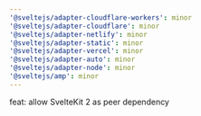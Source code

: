 ```yaml
---
'@sveltejs/adapter-cloudflare-workers': minor
'@sveltejs/adapter-cloudflare': minor
'@sveltejs/adapter-netlify': minor
'@sveltejs/adapter-static': minor
'@sveltejs/adapter-vercel': minor
'@sveltejs/adapter-auto': minor
'@sveltejs/adapter-node': minor
'@sveltejs/amp': minor
---
```


feat: allow SvelteKit 2 as peer dependency
